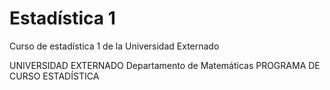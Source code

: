 # Estadística 1
Curso de estadística 1 de la Universidad Externado

UNIVERSIDAD EXTERNADO
Departamento de Matemáticas
PROGRAMA DE CURSO ESTADÍSTICA


